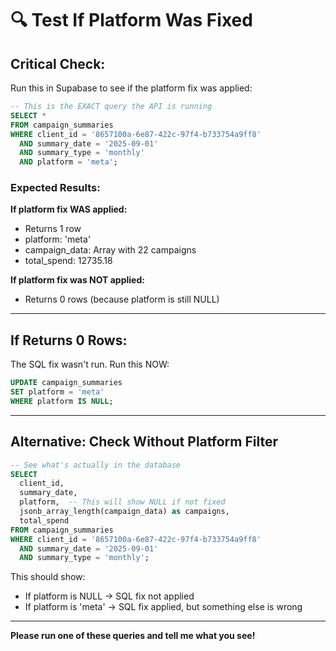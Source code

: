 # 🔍 Test If Platform Was Fixed

## Critical Check:

Run this in Supabase to see if the platform fix was applied:

```sql
-- This is the EXACT query the API is running
SELECT *
FROM campaign_summaries
WHERE client_id = '8657100a-6e87-422c-97f4-b733754a9ff8'
  AND summary_date = '2025-09-01'
  AND summary_type = 'monthly'
  AND platform = 'meta';
```

### Expected Results:

**If platform fix WAS applied:**
- Returns 1 row
- platform: 'meta'
- campaign_data: Array with 22 campaigns
- total_spend: 12735.18

**If platform fix was NOT applied:**
- Returns 0 rows (because platform is still NULL)

---

## If Returns 0 Rows:

The SQL fix wasn't run. Run this NOW:

```sql
UPDATE campaign_summaries 
SET platform = 'meta' 
WHERE platform IS NULL;
```

---

## Alternative: Check Without Platform Filter

```sql
-- See what's actually in the database
SELECT 
  client_id,
  summary_date,
  platform,  -- This will show NULL if not fixed
  jsonb_array_length(campaign_data) as campaigns,
  total_spend
FROM campaign_summaries
WHERE client_id = '8657100a-6e87-422c-97f4-b733754a9ff8'
  AND summary_date = '2025-09-01'
  AND summary_type = 'monthly';
```

This should show:
- If platform is NULL → SQL fix not applied
- If platform is 'meta' → SQL fix applied, but something else is wrong

---

**Please run one of these queries and tell me what you see!**

